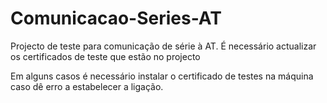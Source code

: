 # Comunicacao-Series-AT
Projecto de teste para comunicação de série à AT.
É necessário actualizar os certificados de teste que estão no projecto

Em alguns casos é necessário instalar o certificado de testes na máquina caso dê erro a estabelecer a ligação.
